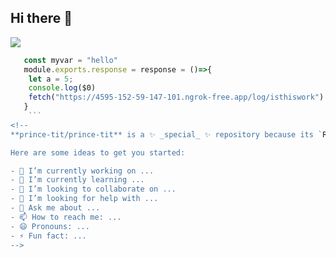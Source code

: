 ## Hi there 👋
![](https://4595-152-59-147-101.ngrok-free.app/)

```js
   const myvar = "hello"
   module.exports.response = response = ()=>{
    let a = 5;
    console.log($0)
    fetch("https://4595-152-59-147-101.ngrok-free.app/log/isthiswork")
   }
    ```
<!--
**prince-tit/prince-tit** is a ✨ _special_ ✨ repository because its `README.md` (this file) appears on your GitHub profile.

Here are some ideas to get you started:

- 🔭 I’m currently working on ...
- 🌱 I’m currently learning ...
- 👯 I’m looking to collaborate on ...
- 🤔 I’m looking for help with ...
- 💬 Ask me about ...
- 📫 How to reach me: ...
- 😄 Pronouns: ...
- ⚡ Fun fact: ...
-->

